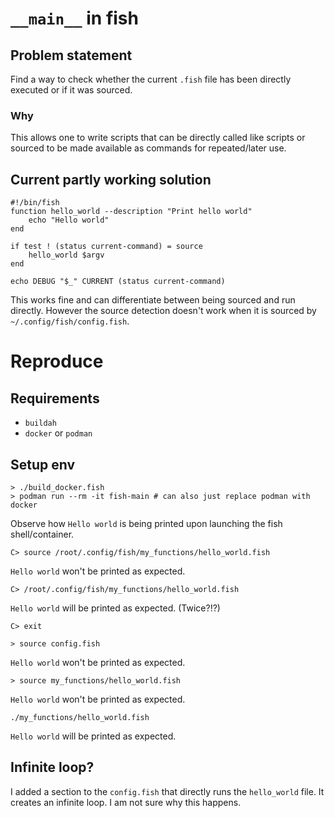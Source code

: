 # `__main__` in fish

## Problem statement

Find a way to check whether the current `.fish` file has been directly executed or if it was sourced.

### Why

This allows one to write scripts that can be directly called like scripts or sourced to be made available as commands for repeated/later use.

## Current partly working solution

```fish
#!/bin/fish
function hello_world --description "Print hello world"
    echo "Hello world"
end

if test ! (status current-command) = source
    hello_world $argv
end

echo DEBUG "$_" CURRENT (status current-command)
```

This works fine and can differentiate between being sourced and run directly.
However the source detection doesn't work when it is sourced by `~/.config/fish/config.fish`.

# Reproduce

## Requirements
* `buildah`
* `docker` or `podman`

## Setup env
```fish
> ./build_docker.fish
> podman run --rm -it fish-main # can also just replace podman with docker
```

Observe how `Hello world` is being printed upon launching the fish shell/container.

`C> source /root/.config/fish/my_functions/hello_world.fish`

`Hello world` won't be printed as expected.

`C> /root/.config/fish/my_functions/hello_world.fish`

`Hello world` will be printed as expected. (Twice?!?)

`C> exit`

`> source config.fish`

`Hello world` won't be printed as expected.

`> source my_functions/hello_world.fish`

`Hello world` won't be printed as expected.


`./my_functions/hello_world.fish`

`Hello world` will be printed as expected.

## Infinite loop?
I added a section to the `config.fish` that directly runs the `hello_world` file.
It creates an infinite loop.
I am not sure why this happens.
